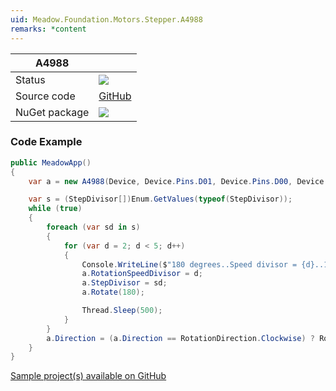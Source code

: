 ```yaml
---
uid: Meadow.Foundation.Motors.Stepper.A4988
remarks: *content
---
```


| A4988 | |
|--------|--------|
| Status | <img src="https://img.shields.io/badge/Working-brightgreen"/> |
| Source code | [GitHub](https://github.com/WildernessLabs/Meadow.Foundation/tree/master/Source/Meadow.Foundation.Peripherals/Motors.Stepper.A4988) |
| NuGet package | <a href="https://www.nuget.org/packages/Meadow.Foundation.Motors.Stepper.A4988/" target="_blank"><img src="https://img.shields.io/nuget/v/Meadow.Foundation.Motors.Stepper.A4988.svg?label=Meadow.Foundation.Motors.Stepper.A4988" /></a> |

### Code Example

```csharp
public MeadowApp()
{
    var a = new A4988(Device, Device.Pins.D01, Device.Pins.D00, Device.Pins.D04, Device.Pins.D03, Device.Pins.D02);

    var s = (StepDivisor[])Enum.GetValues(typeof(StepDivisor));
    while (true)
    {
        foreach (var sd in s)
        {
            for (var d = 2; d < 5; d++)
            {
                Console.WriteLine($"180 degrees..Speed divisor = {d}..1/{(int)sd} Steps..{a.Direction}...");
                a.RotationSpeedDivisor = d;
                a.StepDivisor = sd;
                a.Rotate(180);

                Thread.Sleep(500);
            }
        }
        a.Direction = (a.Direction == RotationDirection.Clockwise) ? RotationDirection.Counterclockwise : RotationDirection.Clockwise;
    }
}

```

[Sample project(s) available on GitHub](https://github.com/WildernessLabs/Meadow.Foundation/tree/master/Source/Meadow.Foundation.Peripherals/Motors.Stepper.A4988/Samples/Motors.Stepper.A4988_Sample)



